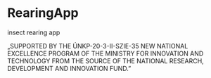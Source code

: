 # RearingApp
insect rearing app

„SUPPORTED BY THE ÚNKP-20-3-II-SZIE-35 NEW NATIONAL EXCELLENCE PROGRAM OF THE MINISTRY FOR INNOVATION AND TECHNOLOGY FROM THE SOURCE OF THE NATIONAL RESEARCH, DEVELOPMENT AND INNOVATION FUND.”
